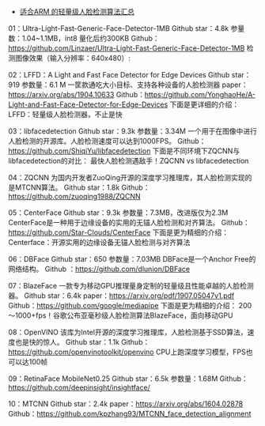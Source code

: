 * [适合ARM 的轻量级人脸检测算法汇总](https://blog.csdn.net/WZZ18191171661/article/details/102754281)





01：Ultra-Light-Fast-Generic-Face-Detector-1MB
Github star：4.8k
参量数：1.04~1.1MB，int8 量化后约300KB
Github：https://github.com/Linzaer/Ultra-Light-Fast-Generic-Face-Detector-1MB
检测图像效果（输入分辨率：640x480）:


02：LFFD：A Light and Fast Face Detector for Edge Devices
Github star：919
参数量：6.1 M
一筐款通吃大小目标、支持各种设备的人脸检测器
paper：https://arxiv.org/abs/1904.10633
Github：https://github.com/YonghaoHe/A-Light-and-Fast-Face-Detector-for-Edge-Devices
下面是更详细的介绍：
LFFD：轻量级人脸检测器，不止是快


03：libfacedetection
Github star：9.3k
参数量：3.34M
一个用于在图像中进行人脸检测的开源库。人脸检测速度可以达到1000FPS。
Github：https://github.com/ShiqiYu/libfacedetection
下面是不同环境下ZQCNN与libfacedetection的对比：
最快人脸检测遇敌手！ZQCNN vs libfacedetection


04：ZQCNN
为国内开发者ZuoQing开源的深度学习推理库，其人脸检测实现的是MTCNN算法。
Github star：1.8k
Github：https://github.com/zuoqing1988/ZQCNN



05：CenterFace
Github star：9.3k
参数量：7.3MB，改进版仅为2.3M
CenterFace是一种用于边缘设备的实用的无锚人脸检测和对齐算法。
Github：https://github.com/Star-Clouds/CenterFace
下面是更为精细的介绍：
Centerface：开源实用的边缘设备无锚人脸检测与对齐算法

06：DBFace
Github star：650
参数量：7.03MB
DBFace是一个Anchor Free的网络结构。
Github ：https://github.com/dlunion/DBFace


07：BlazeFace
一款专为移动GPU推理量身定制的轻量级且性能卓越的人脸检测器。
Github star：6.4k
paper：https://arxiv.org/pdf/1907.05047v1.pdf
Github：https://github.com/google/mediapipe
下面是更为精细的介绍：
200～1000+fps！谷歌公布亚毫秒级人脸检测算法BlazeFace，面向移动GPU


08：OpenVINO
该库为Intel开源的深度学习推理库，人脸检测基于SSD算法，速度也是快的惊人。
Github star：1.1k
Github：https://github.com/openvinotoolkit/openvino
CPU上跑深度学习模型，FPS也可以达100帧


09：RetinaFace MobileNet0.25
Github star：6.5k
参数量：1.68M
Github：https://github.com/deepinsight/insightface/


10：MTCNN
Github star：2.4k
paper：https://arxiv.org/abs/1604.02878
Github：https://github.com/kpzhang93/MTCNN_face_detection_alignment
